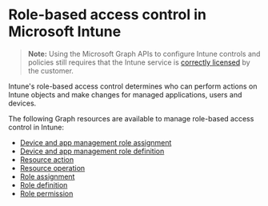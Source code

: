 # Role-based access control in Microsoft Intune> **Note:** Using the Microsoft Graph APIs to configure Intune controls and policies still requires that the Intune service is [correctly licensed](https://www.microsoft.com/en-us/cloud-platform/microsoft-intune-pricing) by the customer.Intune's role-based access control determines who can perform actions on Intune objects and make changes for managed applications, users and devices.   The following Graph resources are available to manage role-based access control in Intune:  - [Device and app management role assignment](intune_rbac_deviceandappmanagementroleassignment.md)- [Device and app management role definition](intune_rbac_deviceandappmanagementroledefinition.md)- [Resource action](intune_rbac_resourceaction.md)- [Resource operation](intune_rbac_resourceoperation.md)- [Role assignment](intune_rbac_roleassignment.md)- [Role definition](intune_rbac_roledefinition.md)- [Role permission](intune_rbac_rolepermission.md)